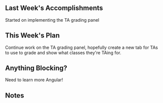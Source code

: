## Last Week's Accomplishments


Started on implementing the TA grading panel

## This Week's Plan

Continue work on the TA grading panel, hopefully create a new tab for TAs to use to grade and show what classes they're TAing for.

## Anything Blocking?

Need to learn more Angular!

## Notes
